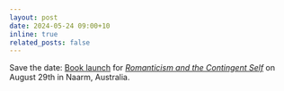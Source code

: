 ```yaml
---
layout: post
date: 2024-05-24 09:00+10
inline: true
related_posts: false
---
```


Save the date: [Book launch](https://www.eventbrite.com.au/e/book-launch-romanticism-and-the-contingent-self-by-michael-falk-tickets-912506921767?aff=oddtdtcreator) for _[Romanticism and the Contingent Self](https://link.springer.com/book/9783031499586)_ on August 29th in Naarm, Australia.

